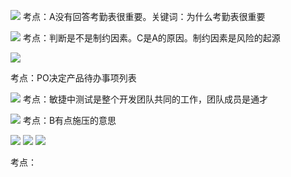 ![](https://raw.githubusercontent.com/a812305914/PMP/main/img/202211210040373.png)
考点：A没有回答考勤表很重要。关键词：为什么考勤表很重要

![](https://raw.githubusercontent.com/a812305914/PMP/main/img/202211210054262.png)
考点：判断是不是制约因素。C是A的原因。制约因素是风险的起源

![](https://raw.githubusercontent.com/a812305914/PMP/main/img/202211210057132.png)

考点：PO决定产品待办事项列表

![](https://raw.githubusercontent.com/a812305914/PMP/main/img/202211210100380.png)
考点：敏捷中测试是整个开发团队共同的工作，团队成员是通才

![](https://raw.githubusercontent.com/a812305914/PMP/main/img/202211210102725.png)
考点：B有点施压的意思

![](https://raw.githubusercontent.com/a812305914/PMP/main/img/202211210113106.png)
![](https://raw.githubusercontent.com/a812305914/PMP/main/img/202211210118741.png)
![](https://raw.githubusercontent.com/a812305914/PMP/main/img/202211210120677.png)

考点：